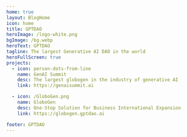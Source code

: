 ```yaml
---
home: true
layout: BlogHome
icon: home
title: GPTDAO
heroImage: /logo-white.png
bgImage: /bg.webp
heroText: GPTDAO
tagline: The largest Generative AI DAO in the world
heroFullScreen: true
projects:
  - icon: person-dots-from-line
    name: GenAI Summit
    desc: The largest globogen in the industry of generative AI
    link: https://genaisummit.ai

  - icon: /GloboGen.png
    name: GloboGen
    desc: One-Stop Solution for Business International Expansion
    link: https://globogen.gptdao.ai

footer: GPTDAO
---
```

